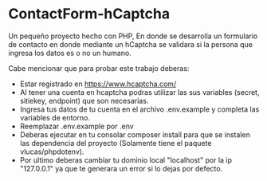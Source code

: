 # ContactForm-hCaptcha
Un pequeño proyecto hecho con PHP, En donde se desarrolla un formulario de contacto en donde mediante un hCaptcha se validara si la persona que ingresa los datos es o no un humano.

Cabe mencionar que para probar este trabajo deberas:
- Estar registrado en https://www.hcaptcha.com/
- Al tener una cuenta en hcaptcha podras utilizar las sus variables (secret, sitiekey, endpoint) que son necesarias.
- Ingresa tus datos de tu cuenta en el archivo .env.example y completa las variables de entorno.
- Reemplazar .env.example por .env
- Deberas ejecutar en tu consolar composer install para que se instalen las dependencia del proyecto (Solamente tiene el paquete vlucas/phpdotenv).
- Por ultimo deberas cambiar tu dominio local "localhost" por la ip "127.0.0.1" ya que te generara un error si lo dejas por defecto. 
